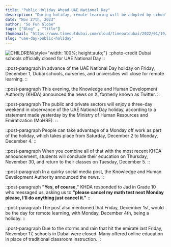 ```yaml
---
title: "Public Holiday Ahead UAE National Day"
description: "During holiday, remote learning will be adopted by schools ahead of UAE National Day"
date: "Nov 27th, 2023"
author: "So Fun Globe"
tags: ["Blog" , "Title"]
thumbnail: "https://www.timeoutdubai.com/cloud/timeoutdubai/2022/01/19/School-vaccination-2022-1.jpg"
slug: "uae-day-public-holiday"
---
```


![CHILDREN](https://www.timeoutdubai.com/cloud/timeoutdubai/2022/01/19/School-vaccination-2022-1.jpg){style="width: 100%; height:auto;"}
::photo-credit
Dubai schools officially closed for UAE National Day
::

::post-paragraph
In advance of the UAE National Day holiday on Friday, December 1, Dubai schools, nurseries, and universities will close for remote learning.
::

::post-paragraph
This evening, the Knowledge and Human Development Authority (KHDA) announced the news on X, formerly known as Twitter.
::

::post-paragraph
The public and private sectors will enjoy a three-day weekend in observance of the UAE National Day holiday, according to a statement made yesterday by the Ministry of Human Resources and Emiratization (MoHRE).
::

::post-paragraph
People can take advantage of a Monday off work as part of the holiday, which takes place from Saturday, December 2 to Monday, December 4.
::

::post-paragraph
When you combine all of that with the most recent KHDA announcement, students will conclude their education on Thursday, November 30, and return to their classes on Tuesday, December 5.
::

::post-paragraph
In a quirky social media post, the Knowledge and Human Development Authority announced the news.
::

::post-paragraph
**"Yes, of course,"** KHDA responded to Jad in Grade 10 who messaged us, asking us to **"please cancel my math test next Monday please, I'll do anything just cancel it."**
::

::post-paragraph
The post also mentioned that Friday, December 1st, would be the day for remote learning, with Monday, December 4th, being a holiday.
::

::post-paragraph
Due to the storms and rain that hit the emirate last Friday, November 17, schools in Dubai were closed. Many offered online education in place of traditional classroom instruction.
::